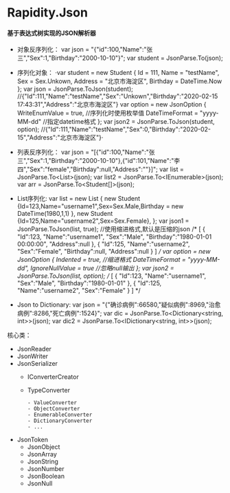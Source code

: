# Rapidity.Json

#### 基于表达式树实现的JSON解析器
- 对象反序列化：
var json = "{\"id\":100,\"Name\":\"张三\",\"Sex\":1,\"Birthday\":\"2000-10-10\"}";
var student = JsonParse.To<Student>(json);  

- 序列化对象：
·var student = new Student
            {
                Id = 111,
                Name = "testName",
                Sex = Sex.Unkown,
                Address = "北京市海淀区",
                Birthday = DateTime.Now
            };
            var json = JsonParse.ToJson(student);
            //{"Id":111,"Name":"testName","Sex":"Unkown","Birthday":"2020-02-15 17:43:31","Address":"北京市海淀区"}
            var option = new JsonOption
            {
                WriteEnumValue = true, //序列化时使用枚举值
                DateTimeFormat = "yyyy-MM-dd" //指定datetime格式
            };
            var json2 = JsonParse.ToJson(student, option);
            //{"Id":111,"Name":"testName","Sex":0,"Birthday":"2020-02-15","Address":"北京市海淀区"}·
 - 列表反序列化：
  var json = "[{\"id\":100,\"Name\":\"张三\",\"Sex\":1,\"Birthday\":\"2000-10-10\"},{\"id\":101,\"Name\":\"李四\",\"Sex\":\"female\",\"Birthday\":null,\"Address\":\"\"}]";
  var list = JsonParse.To<List<Student>>(json);
  var list2 = JsonParse.To<IEnumerable<Student>>(json);
  var arr = JsonParse.To<Student[]>(json); 
 - List序列化:
 var list = new List<Student>
            {
                new Student {Id=123,Name="username1",Sex=Sex.Male,Birthday = new DateTime(1980,1,1) },
                new Student {Id=125,Name="username2",Sex=Sex.Female},
            };
            var json1 = JsonParse.ToJson(list, true); //使用缩进格式,默认是压缩的json
            /*
            [
                {
                    "Id":123,
                    "Name":"username1",
                    "Sex":"Male",
                    "Birthday":"1980-01-01 00:00:00",
                    "Address":null
                },
                {
                    "Id":125,
                    "Name":"username2",
                    "Sex":"Female",
                    "Birthday":null,
                    "Address":null
                }
            ] 
            */
            var option = new JsonOption
            {
                Indented = true,    //缩进格式
                DateTimeFormat = "yyyy-MM-dd",
                IgnoreNullValue = true //忽略null输出
            };
            var json2 = JsonParse.ToJson(list, option);
            /*
               [
                    {
                        "Id":123,
                        "Name":"username1",
                        "Sex":"Male",
                        "Birthday":"1980-01-01"
                    },
                    {
                        "Id":125,
                        "Name":"username2",
                        "Sex":"Female"
                    }
                ]
             */
 - Json to Dictionary:
 var json = "{\"确诊病例\":66580,\"疑似病例\":8969,\"治愈病例\":8286,\"死亡病例\":1524}";
 var dic = JsonParse.To<Dictionary<string, int>>(json);
 var dic2 = JsonParse.To<IDictionary<string, int>>(json);


核心类：
 - JsonReader
 - JsonWriter
 - JsonSerializer
    - IConverterCreator
    - TypeConverter
          
          - ValueConverter
          - ObjectConverter
          - EnumerableConverter
          - DictionaryConverter
          - ...
 
 - JsonToken
    - JsonObject
    - JsonArray
    - JsonString
    - JsonNumber
    - JsonBoolean
    - JsonNull
